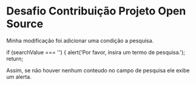 
# Desafio Contribuição Projeto Open Source

Minha modificação foi adicionar uma condição a pesquisa.

if (searchValue === '') {
    alert('Por favor, insira um termo de pesquisa.');
    return;    

Assim, se não houver nenhum conteudo no campo de pesquisa ele exibe um alerta.
